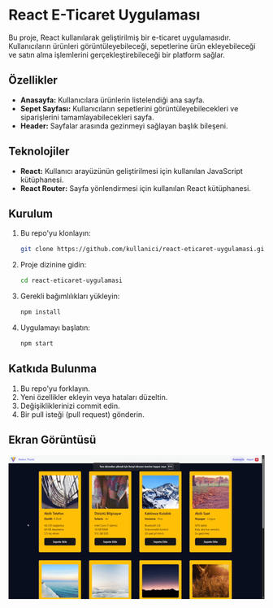

# React E-Ticaret Uygulaması

Bu proje, React kullanılarak geliştirilmiş bir e-ticaret uygulamasıdır. Kullanıcıların ürünleri görüntüleyebileceği, sepetlerine ürün ekleyebileceği ve satın alma işlemlerini gerçekleştirebileceği bir platform sağlar.

## Özellikler

- **Anasayfa:** Kullanıcılara ürünlerin listelendiği ana sayfa.
- **Sepet Sayfası:** Kullanıcıların sepetlerini görüntüleyebilecekleri ve siparişlerini tamamlayabilecekleri sayfa.
- **Header:** Sayfalar arasında gezinmeyi sağlayan başlık bileşeni.

## Teknolojiler

- **React:** Kullanıcı arayüzünün geliştirilmesi için kullanılan JavaScript kütüphanesi.
- **React Router:** Sayfa yönlendirmesi için kullanılan React kütüphanesi.

## Kurulum

1. Bu repo'yu klonlayın:

   ```bash
   git clone https://github.com/kullanici/react-eticaret-uygulamasi.git
   ```

2. Proje dizinine gidin:

   ```bash
   cd react-eticaret-uygulamasi
   ```

3. Gerekli bağımlılıkları yükleyin:

   ```bash
   npm install
   ```

4. Uygulamayı başlatın:

   ```bash
   npm start
   ```

## Katkıda Bulunma

1. Bu repo'yu forklayın.
2. Yeni özellikler ekleyin veya hataları düzeltin.
3. Değişikliklerinizi commit edin.
4. Bir pull isteği (pull request) gönderin.

## Ekran Görüntüsü

![](thunk.gif)
